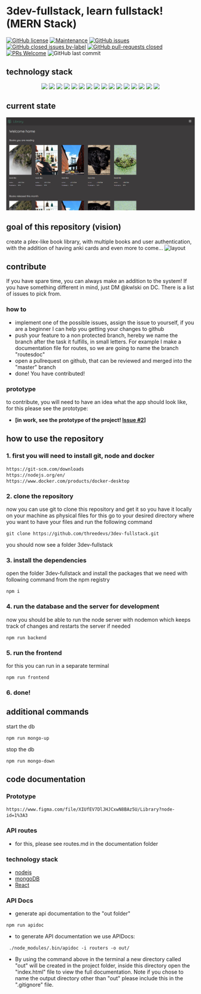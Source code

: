 # 3dev-fullstack, learn fullstack! (MERN Stack)
[![GitHub license](https://img.shields.io/github/license/Naereen/StrapDown.js.svg)](https://github.com/threedevs/3dev-fullstack/blob/master/LICENSE)
[![Maintenance](https://img.shields.io/badge/Maintained%3F-yes-green.svg)](https://GitHub.com/Naereen/StrapDown.js/graphs/commit-activity)
[![GitHub issues](https://img.shields.io/github/issues/threedevs/3dev-fullstack/task?color=green&label=tasks)](https://GitHub.com/threedevs/3dev-fullstack/issues)
[![GitHub closed issues by-label](https://img.shields.io/github/issues-closed/threedevs/3dev-fullstack/task?label=tasks)](https://GitHub.com/threedevs/3dev-fullstack/issues?q=is%3Aissue+is%3Aclosed)
[![GitHub pull-requests closed](https://img.shields.io/github/issues-pr-closed/threedevs/3dev-fullstack)](https://GitHub.com/threedevs/3dev-fullstack/pull/)
[![PRs Welcome](https://img.shields.io/badge/PRs-welcome-brightgreen.svg?style=flat-square)](http://makeapullrequest.com)
![GitHub last commit](https://img.shields.io/github/last-commit/threedevs/3dev-fullstack)
## technology stack

<p align="middle">
    <img src="https://img.shields.io/badge/html5%20-%23E34F26.svg?&style=for-the-badge&logo=html5&logoColor=white"/>
    <img src="https://img.shields.io/badge/css3%20-%231572B6.svg?&style=for-the-badge&logo=css3&logoColor=white"/>
    <img src="https://img.shields.io/badge/javascript%20-%23323330.svg?&style=for-the-badge&logo=javascript&logoColor=%23F7DF1E"/>
    <img src ="https://img.shields.io/badge/MongoDB-%234ea94b.svg?&style=for-the-badge&logo=mongodb&logoColor=white"/>
    <img src="https://img.shields.io/badge/express.js%20-%23404d59.svg?&style=for-the-badge"/>
    <img src="https://img.shields.io/badge/react%20-%2320232a.svg?&style=for-the-badge&logo=react&logoColor=%2361DAFB"/>
    <img src="https://img.shields.io/badge/node.js%20-%2343853D.svg?&style=for-the-badge&logo=node.js&logoColor=white"/>
    <img src="https://img.shields.io/badge/adobe%20xd%20-%23FF26BE.svg?&style=for-the-badge&logo=adobe%20xd&logoColor=white"/>
    <img src="https://img.shields.io/badge/figma%20-%23F24E1E.svg?&style=for-the-badge&logo=figma&logoColor=white"/>
    <img src="https://img.shields.io/badge/SASS%20-hotpink.svg?&style=for-the-badge&logo=SASS&logoColor=white"/>
    <img src="https://img.shields.io/badge/docker%20-%230db7ed.svg?&style=for-the-badge&logo=docker&logoColor=white"/>
    <img src="https://img.shields.io/badge/heroku%20-%23430098.svg?&style=for-the-badge&logo=heroku&logoColor=white"/>
    <img src="https://img.shields.io/badge/git%20-%23F05033.svg?&style=for-the-badge&logo=git&logoColor=white"/>
    <img src="https://img.shields.io/badge/webpack%20-%238DD6F9.svg?&style=for-the-badge&logo=webpack&logoColor=black" />
    <img src="https://img.shields.io/badge/markdown-%23000000.svg?&style=for-the-badge&logo=markdown&logoColor=white"/>
    <img src="https://img.shields.io/badge/github%20-%23121011.svg?&style=for-the-badge&logo=github&logoColor=white"/>
</p>

## current state
![current](documentation/state.png 'Current State')
## goal of this repository (vision)
create a plex-like book library, with multiple books and user authentication, with the addition of having anki cards and even more to come...
![layout](documentation/Layout.png 'Layout/Vision')
## contribute
If you have spare time, you can always make an addition to the system! If you have something different in mind, just DM @kwlski on DC. There is a list of issues to pick from.
### how to
-   implement one of the possible issues, assign the issue to yourself, if you are a beginner I can help you getting your changes to github
-   push your feature to a non protected branch, hereby we name the branch after the task it fulfills, in small letters. For example I make a documentation file for routes, so we are going to name the branch "routesdoc"
-   open a pullrequest on github, that can be reviewed and merged into the "master" branch
-   done! You have contributed!
### prototype
to contribute, you will need to have an idea what the app should look like, for this please see the prototype:
-   **[in work, see the prototype of the project! [Issue #2](https://github.com/threedevs/3dev-fullstack/issues/2)]**
## how to use the repository
### 1. first you will need to install git, node and docker
```
https://git-scm.com/downloads
https://nodejs.org/en/
https://www.docker.com/products/docker-desktop
```
### 2. clone the repository
now you can use git to clone this repository and get it so you have it locally on your machine as physical files
for this go to your desired directory where you want to have your files and run the following command
```
git clone https://github.com/threedevs/3dev-fullstack.git
```
you should now see a folder 3dev-fullstack

### 3. install the dependencies
open the folder 3dev-fullstack and install the packages that we need with following command from the npm registry
```
npm i
```
### 4. run the database and the server for development

now you should be able to run the node server with nodemon which keeps track of changes and restarts the server if needed

```
npm run backend
```

### 5. run the frontend
for this you can run in a separate terminal
```
npm run frontend
```
### 6. done!

## additional commands
start the db
```
npm run mongo-up
```
stop the db
```
npm run mongo-down
```
## code documentation
### Prototype
```
https://www.figma.com/file/XIUfEV7DlJHJCxwN8BAz5U/Library?node-id=1%3A3
```
### API routes
-   for this, please see routes.md in the documentation folder
### technology stack
- [nodejs](https://nodejs.org)
- [mongoDB](https://www.mongodb.com/)
- [React](https://reactjs.org/)
### API Docs
- generate api documentation to the "out folder"
```
npm run apidoc
```
-   to generate API documentation we use APIDocs:
```
 ./node_modules/.bin/apidoc -i routers -o out/
```
-   By using the command above in the terminal a new directory called "out" will be created in the project folder, inside this directory open the "index.html" file to view the full documentation. Note if you chose to name the output directory other than "out" please include this in the ".gitignore" file.
